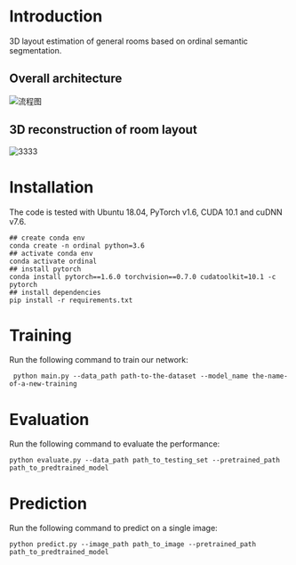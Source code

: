 # Introduction
3D layout estimation of general rooms based on ordinal semantic segmentation.
## Overall architecture
![流程图](https://user-images.githubusercontent.com/52377012/162351737-4cc149ce-aa7e-4f57-92fd-c9cb9aded329.PNG)
## 3D reconstruction of room layout
![3333](https://user-images.githubusercontent.com/52377012/162351848-9dead60c-7b03-4f7a-bd29-67a880c574d9.PNG)


# Installation
The code is tested with Ubuntu 18.04, PyTorch v1.6, CUDA 10.1 and cuDNN v7.6.

```
## create conda env
conda create -n ordinal python=3.6
## activate conda env
conda activate ordinal
## install pytorch
conda install pytorch==1.6.0 torchvision==0.7.0 cudatoolkit=10.1 -c pytorch
## install dependencies
pip install -r requirements.txt
```

# Training
Run the following command to train our network:
```
 python main.py --data_path path-to-the-dataset --model_name the-name-of-a-new-training
```

# Evaluation
Run the following command to evaluate the performance:
```
python evaluate.py --data_path path_to_testing_set --pretrained_path path_to_predtrained_model
```

# Prediction
Run the following command to predict on a single image:
```
python predict.py --image_path path_to_image --pretrained_path path_to_predtrained_model
```


